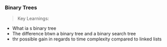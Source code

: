 ### Binary Trees
> Key Learnings:

* What ia s binary tree
* The difference btwn a binary tree and a binary search tree
* thr possible gain in regards to time complexity compared to linked lists
